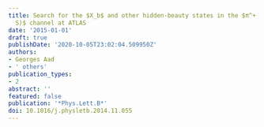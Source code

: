 ```yaml
---
title: Search for the $X_b$ and other hidden-beauty states in the $π^+ π^- Υ(1 m̊
  S)$ channel at ATLAS
date: '2015-01-01'
draft: true
publishDate: '2020-10-05T23:02:04.509950Z'
authors:
- Georges Aad
- ' others'
publication_types:
- 2
abstract: ''
featured: false
publication: '*Phys.Lett.B*'
doi: 10.1016/j.physletb.2014.11.055
---
```


